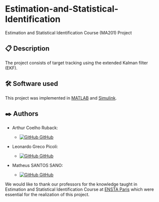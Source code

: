 # Estimation-and-Statistical-Identification
Estimation and Statistical Identification Course (MA201) Project

## 📋 Description
The project consists of target tracking using the extended Kalman filter (EKF).

## 🛠️ Software used

This project was implemented in [MATLAB](https://www.mathworks.com/products/matlab.html) and [Simulink](https://www.mathworks.com/products/simulink.html).

## ✒️ Authors

- Arthur Coelho Ruback:
    - [![GitHub](https://i.stack.imgur.com/tskMh.png) GitHub](https://github.com/arthur-ruback)

- Leonardo Greco Picoli:
    - [![GitHub](https://i.stack.imgur.com/tskMh.png) GitHub](https://github.com/Picolau)

- Matheus SANTOS SANO:
    - [![GitHub](https://i.stack.imgur.com/tskMh.png) GitHub](https://github.com/matsano)

We would like to thank our professors for the knowledge taught in Estimation and Statistical Identification Course at [ENSTA Paris](https://www.ensta-paris.fr/) which were essential for the realization of this project.
